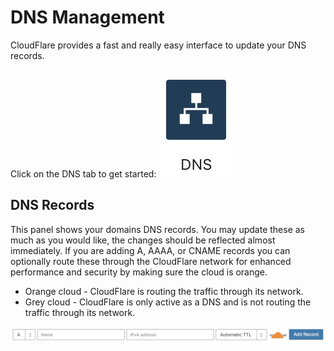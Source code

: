 # DNS Management

CloudFlare provides a fast and really easy interface to update your DNS records. 

Click on the DNS tab to get started: ![DNS tab](images/dns-tab.jpg "DNS tab")

## DNS Records

This panel shows your domains DNS records. You may update these as much as you would like, the changes should be reflected 
almost immediately. If you are adding A, AAAA, or CNAME records you can optionally route these through the CloudFlare network
for enhanced performance and security by making sure the cloud is orange.

* Orange cloud - CloudFlare is routing the traffic through its network.
* Grey cloud - CloudFlare is only active as a DNS and is not routing the traffic through its network.

![Add DNS record](images/add-dns-record.jpg "Add DNS record")